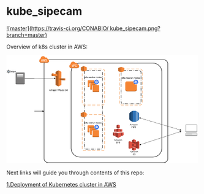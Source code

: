 # kube_sipecam


[![master](https://travis-ci.org/CONABIO/
kube_sipecam.png?branch=master)](https://travis-ci.org/CONABIO/kube_sipecam)


Overview of k8s cluster in AWS:

<img height="280" width="500" src="https://github.com/CONABIO/kube_sipecam/blob/master/docs/imgs/KUBE_SIPECAM_AWS.png">

Next links will guide you through contents of this repo:

[1.Deployment of Kubernetes cluster in AWS](https://github.com/CONABIO/kube_sipecam/wiki/1.Deployment-of-Kubernetes-cluster-in-AWS)

